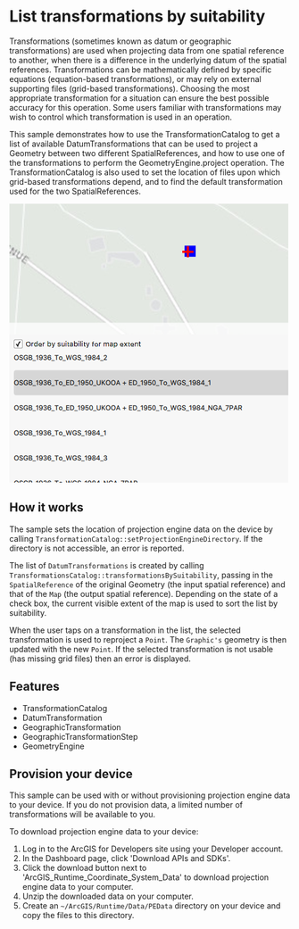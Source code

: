 # List transformations by suitability

Transformations (sometimes known as datum or geographic transformations) are used when projecting data from one spatial reference to another, when there is a difference in the underlying datum of the spatial references. Transformations can be mathematically defined by specific equations (equation-based transformations), or may rely on external supporting files (grid-based transformations). Choosing the most appropriate transformation for a situation can ensure the best possible accuracy for this operation. Some users familiar with transformations may wish to control which transformation is used in an operation.

This sample demonstrates how to use the TransformationCatalog to get a list of available DatumTransformations that can be used to project a Geometry between two different SpatialReferences, and how to use one of the transformations to perform the GeometryEngine.project operation. The TransformationCatalog is also used to set the location of files upon which grid-based transformations depend, and to find the default transformation used for the two SpatialReferences.

![](screenshot.png)

## How it works
The sample sets the location of projection engine data on the device by calling `TransformationCatalog::setProjectionEngineDirectory`. If the directory is not accessible, an error is reported.

The list of `DatumTransformations` is created by calling `TransformationsCatalog::transformationsBySuitability`, passing in the `SpatialReference` of the original Geometry (the input spatial reference) and that of the `Map` (the output spatial reference). Depending on the state of a check box, the current visible extent of the map is used to sort the list by suitability.

When the user taps on a transformation in the list, the selected transformation is used to reproject a `Point`. The `Graphic's` geometry is then updated with the new `Point`. If the selected transformation is not usable (has missing grid files) then an error is displayed.

## Features
- TransformationCatalog
- DatumTransformation
- GeographicTransformation
- GeographicTransformationStep
- GeometryEngine

## Provision your device
This sample can be used with or without provisioning projection engine data to your device. If you do not provision data, a limited number of transformations will be available to you.

To download projection engine data to your device:
1. Log in to the ArcGIS for Developers site using your Developer account.
2. In the Dashboard page, click 'Download APIs and SDKs'.
3. Click the download button next to 'ArcGIS_Runtime_Coordinate_System_Data' to download projection engine data to your computer.
4. Unzip the downloaded data on your computer.
5. Create an `~/ArcGIS/Runtime/Data/PEData` directory on your device and copy the files to this directory.
